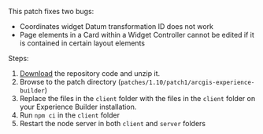 This patch fixes two bugs:
* Coordinates widget Datum transformation ID does not work
* Page elements in a Card within a Widget Controller cannot be edited if it is contained in certain layout elements

Steps:

1. [Download](https://github.com/Esri/arcgis-experience-builder-sdk-resources/archive/refs/heads/master.zip) the repository code and unzip it.
2. Browse to the patch directory (`patches/1.10/patch1/arcgis-experience-builder`)
3. Replace the files in the `client` folder with the files in the `client` folder on your Experience Builder installation.
4. Run `npm ci` in the `client` folder
5. Restart the node server in both `client` and `server` folders
